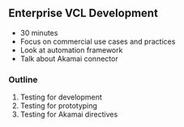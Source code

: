 ## Enterprise VCL Development



* 30 minutes
* Focus on commercial use cases and practices
* Look at automation framework
* Talk about Akamai connector

### Outline

1. Testing for development
2. Testing for prototyping
3. Testing for Akamai directives
